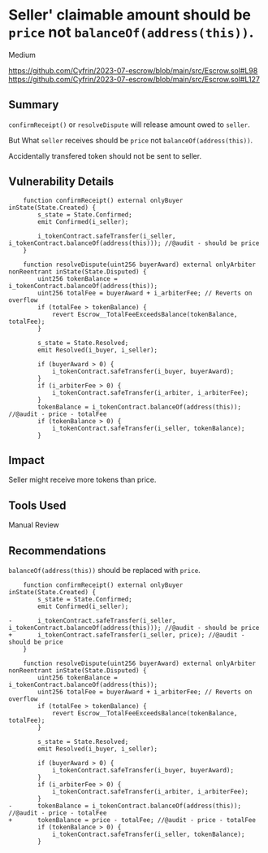 # Seller' claimable amount should be `price` not `balanceOf(address(this))`.

Medium

https://github.com/Cyfrin/2023-07-escrow/blob/main/src/Escrow.sol#L98
https://github.com/Cyfrin/2023-07-escrow/blob/main/src/Escrow.sol#L127

## Summary
`confirmReceipt()` or `resolveDispute` will release amount owed to `seller`.

But What `seller` receives should be `price` not `balanceOf(address(this))`.

Accidentally transfered token should not be sent to seller.

## Vulnerability Details
```solidity
    function confirmReceipt() external onlyBuyer inState(State.Created) {
        s_state = State.Confirmed;
        emit Confirmed(i_seller);

        i_tokenContract.safeTransfer(i_seller, i_tokenContract.balanceOf(address(this))); //@audit - should be price
    }
```
```solidity
    function resolveDispute(uint256 buyerAward) external onlyArbiter nonReentrant inState(State.Disputed) {
        uint256 tokenBalance = i_tokenContract.balanceOf(address(this));
        uint256 totalFee = buyerAward + i_arbiterFee; // Reverts on overflow
        if (totalFee > tokenBalance) {
            revert Escrow__TotalFeeExceedsBalance(tokenBalance, totalFee);
        }

        s_state = State.Resolved;
        emit Resolved(i_buyer, i_seller);

        if (buyerAward > 0) {
            i_tokenContract.safeTransfer(i_buyer, buyerAward);
        }
        if (i_arbiterFee > 0) {
            i_tokenContract.safeTransfer(i_arbiter, i_arbiterFee);
        }
        tokenBalance = i_tokenContract.balanceOf(address(this)); //@audit - price - totalFee
        if (tokenBalance > 0) {
            i_tokenContract.safeTransfer(i_seller, tokenBalance);
        }
```
## Impact
Seller might receive more tokens than price.

## Tools Used
Manual Review

## Recommendations
`balanceOf(address(this))` should be replaced with `price`.

```solidity
    function confirmReceipt() external onlyBuyer inState(State.Created) {
        s_state = State.Confirmed;
        emit Confirmed(i_seller);

-       i_tokenContract.safeTransfer(i_seller, i_tokenContract.balanceOf(address(this))); //@audit - should be price
+       i_tokenContract.safeTransfer(i_seller, price); //@audit - should be price
    }
```
```solidity
    function resolveDispute(uint256 buyerAward) external onlyArbiter nonReentrant inState(State.Disputed) {
        uint256 tokenBalance = i_tokenContract.balanceOf(address(this));
        uint256 totalFee = buyerAward + i_arbiterFee; // Reverts on overflow
        if (totalFee > tokenBalance) {
            revert Escrow__TotalFeeExceedsBalance(tokenBalance, totalFee);
        }

        s_state = State.Resolved;
        emit Resolved(i_buyer, i_seller);

        if (buyerAward > 0) {
            i_tokenContract.safeTransfer(i_buyer, buyerAward);
        }
        if (i_arbiterFee > 0) {
            i_tokenContract.safeTransfer(i_arbiter, i_arbiterFee);
        }
-       tokenBalance = i_tokenContract.balanceOf(address(this)); //@audit - price - totalFee
+       tokenBalance = price - totalFee; //@audit - price - totalFee
        if (tokenBalance > 0) {
            i_tokenContract.safeTransfer(i_seller, tokenBalance);
        }
```
